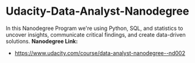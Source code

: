 # Udacity-Data-Analyst-Nanodegree
In this Nanodegree Program we're using Python, SQL, and statistics to uncover insights, communicate critical findings, and create data-driven solutions.
**Nanodegree Link:**
- https://www.udacity.com/course/data-analyst-nanodegree--nd002
